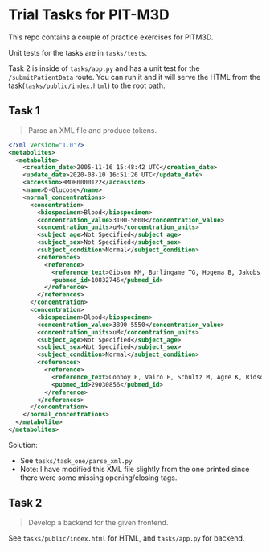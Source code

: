 # Trial Tasks for PIT-M3D
This repo contains a couple of practice exercises for PITM3D.

Unit tests for the tasks are in `tasks/tests`.

Task 2 is inside of `tasks/app.py` and has a unit test for the `/submitPatientData` route. You can run it and it will serve the HTML from the task(`tasks/public/index.html`) to the root path.
## Task 1
> Parse an XML file and produce tokens.
```xml
<?xml version="1.0"?>
<metabolites>
  <metabolite>
    <creation_date>2005-11-16 15:48:42 UTC</creation_date>
    <update_date>2020-08-10 16:51:26 UTC</update_date>
    <accession>HMDB0000122</accession>
    <name>D-Glucose</name>
    <normal_concentrations>
      <concentration>
        <biospecimen>Blood</biospecimen>
        <concentration_value>3100-5600</concentration_value>
        <concentration_units>uM</concentration_units>
        <subject_age>Not Specified</subject_age>
        <subject_sex>Not Specified</subject_sex>
        <subject_condition>Normal</subject_condition>
        <references>
          <reference>
            <reference_text>Gibson KM, Burlingame TG, Hogema B, Jakobs C, Schutgens RB, Millington D, Roe CR, Roe DS, Sweetman L, Steiner RD, Linck L, Pohowalla P, Sacks M, Kiss D, Rinaldo P, Vockley J. 2-Methylbutyryl-coenzyme A dehydrogenase deficiency: a new inborn error of L-isoleucine metabolism. Pediatr Res. 2000 Jun;47(6):830-3.</reference_text>
            <pubmed_id>10832746</pubmed_id>
          </reference>
        </references>
      </concentration>
      <concentration>
        <biospecimen>Blood</biospecimen>
        <concentration_value>3890-5550</concentration_value>
        <concentration_units>uM</concentration_units>
        <subject_age>Not Specified</subject_age>
        <subject_sex>Not Specified</subject_sex>
        <subject_condition>Normal</subject_condition>
        <references>
          <reference>
            <reference_text>Conboy E, Vairo F, Schultz M, Agre K, Ridsdale R, Deyle D, Oglesbee D, Gavrilov D, Klee EW, Lanpher B. Mitochondrial 3-Hydroxy-3-Methylglutaryl-CoA Synthase Deficiency: Unique Presenting Laboratory Values and a Review of Biochemical and Clinical Features. JIMD Rep. 2018;40:63-69. doi: 10.1007/8904_2017_59</reference_text>
            <pubmed_id>29030856</pubmed_id>
          </reference>
        </references>
      </concentration>
    </normal_concentrations>
  </metabolite>
</metabolites>
```
Solution:
- See `tasks/task_one/parse_xml.py`
- Note: I have modified this XML file slightly from the one printed since there were some missing opening/closing tags.

## Task 2
> Develop a backend for the given frontend.

See `tasks/public/index.html` for HTML, and `tasks/app.py` for backend.
